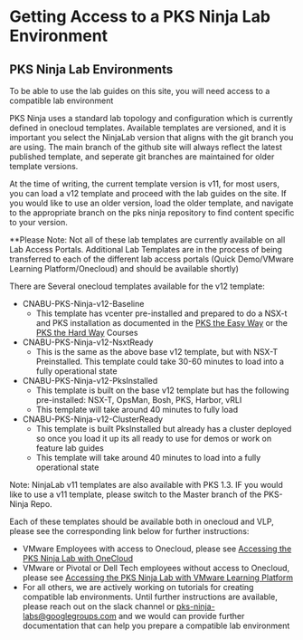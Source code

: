 # Getting Access to a PKS Ninja Lab Environment

## PKS Ninja Lab Environments

To be able to use the lab guides on this site, you will need access to a compatible lab environment

PKS Ninja uses a standard lab topology and configuration which is currently defined in onecloud templates. Available templates are versioned, and it is important you select the NinjaLab version that aligns with the git branch you are using. The main branch of the github site will always reflect the latest published template, and seperate git branches are maintained for older template versions. 

At the time of writing, the current template version is v11, for most users, you can load a v12 template and proceed with the lab guides on the site. If you would like to use an older version, load the older template, and navigate to the appropriate branch on the pks ninja repository to find content specific to your version. 

**Please Note: Not all of these lab templates are currently available on all Lab Access Portals. Additional Lab Templates are in the process of being transferred to each of the different lab access portals (Quick Demo/VMware Learning Platform/Onecloud) and should be available shortly)

There are Several onecloud templates available for the v12 template:
- CNABU-PKS-Ninja-v12-Baseline
  - This template has vcenter pre-installed and prepared to do a NSX-t and PKS installation as documented in the [PKS the Easy Way](https://github.com/CNA-Tech/PKS-Ninja/tree/master/Courses/PksTheEasyWay-PE6650) or the [PKS the Hard Way](https://github.com/CNA-Tech/PKS-Ninja/tree/master/Courses/PksTheHardWay-PH7885) Courses
- CNABU-PKS-Ninja-v12-NsxtReady
  - This is the same as the above base v12 template, but with NSX-T Preinstalled. This template could take 30-60 minutes to load into a fully operational state
- CNABU-PKS-Ninja-v12-PksInstalled
  - This template is built on the base v12 template but has the following pre-installed: NSX-T, OpsMan, Bosh, PKS, Harbor, vRLI
  - This template will take around 40 minutes to fully load
- CNABU-PKS-Ninja-v12-ClusterReady
  - This template is built PksInstalled but already has a cluster deployed so once you load it up its all ready to use for demos or work on feature lab guides
  - This template will take around 40 minutes to load into a fully operational state
  
Note: NinjaLab v11 templates are also available with PKS 1.3. IF you would like to use a v11 template, please switch to the Master branch of the PKS-Ninja Repo. 
  
Each of these templates should be available both in onecloud and VLP, please see the corresponding link below for further instructions:

- VMware Employees with access to Onecloud, please see [Accessing the PKS Ninja Lab with OneCloud](https://github.com/CNA-Tech/PKS-Ninja/tree/master/LabGuides/OnecloudNinjaLab-OL2089)
- VMware or Pivotal or Dell Tech employees without access to Onecloud, please see [Accessing the PKS Ninja Lab with VMware Learning Platform](https://github.com/CNA-Tech/PKS-Ninja/tree/master/LabGuides/VlpNinjaLab-VL6532)
- For all others, we are actively working on tutorials for creating compatible lab environments. Until further instructions are available, please reach out on the slack channel or pks-ninja-labs@googlegroups.com and we would can provide further documentation that can help you prepare a compatible lab environment
  
<!--
- For instructions on building a single server nested PKS Ninja Lab, please see [Building a Nested Single Server PKS Ninja Lab](https://github.com/CNA-Tech/PKS-Ninja/tree/master/LabGuides/NestedNinjaLab-NL3985)
-->
